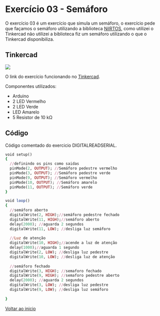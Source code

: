 # Exercício 03 - Semáforo 

O exercício 03 é um exercício que simula um semáforo, o exercício pede que façamos o semáforo utilizando a biblioteca [NilRTOS](https://github.com/greiman/NilRTOS-Arduino), como utilizei o Tinkercad não utilizei a biblioteca fiz um semáforo utilizando o que o Tinkercad disponibiliza. 

## Tinkercad

![](https://csg.tinkercad.com/things/eu3Qzl9gs2A/t725.png?rev=1618695695375000000&s=&v=1&type=circuits)

O link do exercício funcionando no [Tinkercad](https://www.tinkercad.com/things/eu3Qzl9gs2A).

Componentes utilizados: 

- Arduino
- 2 LED Vermelho
- 2 LED Verde
- LED Amarelo
- 5 Resistor de 10 kΩ


## Código
Código comentado do exercicio DIGITALREADSERIAL.

````ruby
void setup()
{
  //definindo os pins como saidas 
  pinMode(2, OUTPUT); //Semáforo pedestre vermelho
  pinMode(3, OUTPUT); //Semáforo pedestre verde 
  pinMode(9, OUTPUT); //Semáforo vermelho
  pinMode(10, OUTPUT); //Semáforo amarelo
  pinMode(11, OUTPUT); //Semáforo verde
}

void loop()
{
  //semáforo aberto 
  digitalWrite(2, HIGH);//semáforo pedestre fechado
  digitalWrite(11, HIGH);//semáforo aberto
  delay(2000); //aguarda 2 segundos 
  digitalWrite(11, LOW); //desliga luz semáforo
  
  //Luz de atenção
  digitalWrite(10, HIGH);//acende a luz de atenção 
  delay(1000);//aguarda 1 segundo
  digitalWrite(2, LOW); //desliga luz pedestre
  digitalWrite(10, LOW); //desliga luz de atenção
  
  //semáforo fechado
  digitalWrite(3, HIGH); //semaforo fechado
  digitalWrite(9, HIGH); //semaforo pedestre aberto
  delay(2000); //aguarda 2 segundos
  digitalWrite(3, LOW); //desliga luz pedestre
  digitalWrite(9, LOW); //desliga luz semáforo
  
}
````

[Voltar ao inicio](https://github.com/MagdielCS/trabalho_STR)